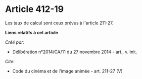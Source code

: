 # Article 412-19

Les taux de calcul sont ceux prévus à l'article 211-27.

**Liens relatifs à cet article**

_Créé par_:

  - Délibération n°2014/CA/11 du 27 novembre 2014 - art., v. init.

_Cite_:

  - Code du cinéma et de l'image animée - art. 211-27 (V)
